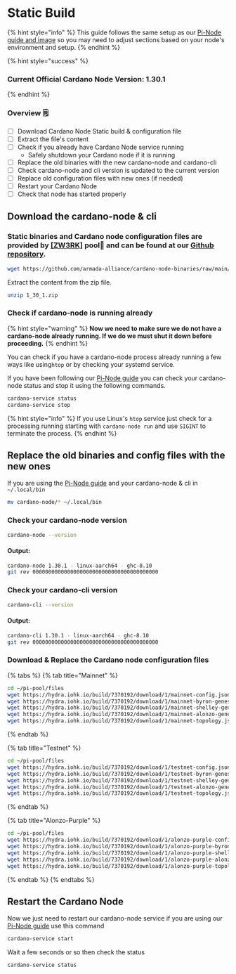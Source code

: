 # Static Build

{% hint style="info" %}
This guide follows the same setup as our [Pi-Node guide and image](../pi-pool-tutorial/) so you may need to adjust sections based on your node's environment and setup.
{% endhint %}

{% hint style="success" %}
### Current Official Cardano Node Version: 1.30.1
{% endhint %}

### Overview 🗒

* [ ] Download Cardano Node Static build & configuration file
* [ ] Extract the file's content
* [ ] Check if you already have Cardano Node service running
  * Safely shutdown your Cardano node if it is running
* [ ] Replace the old binaries with the new cardano-node and cardano-cli
* [ ] Check cardano-node and cli version is updated to the current version
* [ ] Replace old configuration files with new ones (if needed)
* [ ] Restart your Cardano Node
* [ ] Check that node has started properly

## Download the cardano-node & cli

### Static binaries and Cardano node configuration files are provided by [\[ZW3RK\]](https://armada-alliance.com/identities/zw3rk) pool🙏 and can be found at our [Github repository](https://github.com/armada-alliance/cardano-node-binaries/tree/main/static-binaries).

```bash
wget https://github.com/armada-alliance/cardano-node-binaries/raw/main/static-binaries/1_30_1.zip
```

Extract the content from the zip file.

```bash
unzip 1_30_1.zip
```

### Check if cardano-node is running already

{% hint style="warning" %}
**Now we need to make sure we do not have a cardano-node already running. If we do we must shut it down before proceeding.**
{% endhint %}

You can check if you have a cardano-node process already running a few ways like using`htop` or by checking your systemd service.

If you have been following our [Pi-Node guide](../pi-pool-tutorial/) you can check your cardano-node status and stop it using the following commands.

```bash
cardano-service status
cardano-service stop
```

{% hint style="info" %}
If you use Linux's `htop` service just check for a processing running starting with `cardano-node run` and use `SIGINT` to terminate the process.
{% endhint %}

## Replace the old binaries and config files with the new ones

If you are using the [Pi-Node guide](../pi-pool-tutorial/) and your cardano-node & cli in `~/.local/bin`

```bash
mv cardano-node/* ~/.local/bin
```

### Check your cardano-node version

```bash
cardano-node --version
```

#### Output:

```bash
cardano-node 1.30.1 - linux-aarch64 - ghc-8.10
git rev 0000000000000000000000000000000000000000
```

### Check your cardano-cli version

```bash
cardano-cli --version
```

#### Output:

```bash
cardano-cli 1.30.1 - linux-aarch64 - ghc-8.10
git rev 0000000000000000000000000000000000000000
```

### Download & Replace the Cardano node configuration files

{% tabs %}
{% tab title="Mainnet" %}
```bash
cd ~/pi-pool/files
wget https://hydra.iohk.io/build/7370192/download/1/mainnet-config.json
wget https://hydra.iohk.io/build/7370192/download/1/mainnet-byron-genesis.json
wget https://hydra.iohk.io/build/7370192/download/1/mainnet-shelley-genesis.json
wget https://hydra.iohk.io/build/7370192/download/1/mainnet-alonzo-genesis.json
wget https://hydra.iohk.io/build/7370192/download/1/mainnet-topology.json
```
{% endtab %}

{% tab title="Testnet" %}
```bash
cd ~/pi-pool/files
wget https://hydra.iohk.io/build/7370192/download/1/testnet-config.json
wget https://hydra.iohk.io/build/7370192/download/1/testnet-byron-genesis.json
wget https://hydra.iohk.io/build/7370192/download/1/testnet-shelley-genesis.json
wget https://hydra.iohk.io/build/7370192/download/1/testnet-alonzo-genesis.json
wget https://hydra.iohk.io/build/7370192/download/1/testnet-topology.json
```
{% endtab %}

{% tab title="Alonzo-Purple" %}
```bash
cd ~/pi-pool/files
wget https://hydra.iohk.io/build/7370192/download/1/alonzo-purple-config.json
wget https://hydra.iohk.io/build/7370192/download/1/alonzo-purple-byron-genesis.json
wget https://hydra.iohk.io/build/7370192/download/1/alonzo-purple-shelley-genesis.json
wget https://hydra.iohk.io/build/7370192/download/1/alonzo-purple-alonzo-genesis.json
wget https://hydra.iohk.io/build/7370192/download/1/alonzo-purple-topology.json
```
{% endtab %}
{% endtabs %}

## Restart the Cardano Node

Now we just need to restart our cardano-node service if you are using our [Pi-Node guide](../pi-pool-tutorial/) use this command

```bash
cardano-service start
```

Wait a few seconds or so then check the status

```bash
cardano-service status
```
